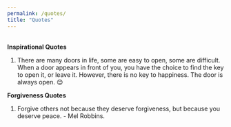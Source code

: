 ```yaml
---
permalink: /quotes/
title: "Quotes"
---
```

<br>
<b>Inspirational Quotes</b>

1. There are many doors in life, some are easy to open, some are difficult. When a door appears in front of you, you have the choice to find the key to open it, or leave it. However, there is no key to happiness. The door is always open. 😊 <br>

<b>Forgiveness Quotes</b>

1. Forgive others not because they deserve forgiveness, but because you deserve peace. - Mel Robbins. <br>
